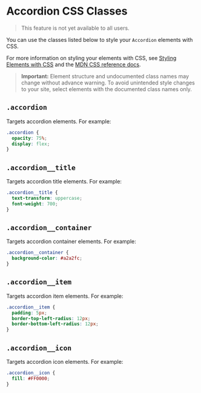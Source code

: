 <!-- This article was published using the Doc Push single-sourcing tool. Any changes to this article MUST be made in the source file. Find it at www.github.com/wix-private/velo-docs.-->

# Accordion CSS Classes

> This feature is not yet available to all users.

You can use the classes listed below
to style your `Accordion` elements with CSS.

For more information on styling your elements with CSS, see
[Styling Elements with CSS]($w/styling-elements-with-css) and the
[MDN CSS reference docs](https://developer.mozilla.org/en-US/docs/Learn/CSS).

<blockquote class="important">

__Important:__
Element structure and undocumented class names
may change without advance warning.
To avoid unintended style changes to your site,
select elements with the documented class names only.

</blockquote>

## `.accordion`

Targets accordion elements.
For example:

```css
.accordion {
  opacity: 75%;
  display: flex;
}
```

## `.accordion__title`

Targets accordion title elements.
For example:

```css
.accordion__title {
  text-transform: uppercase;
  font-weight: 700;
}
```

## `.accordion__container`

Targets accordion container elements.
For example:

```css
.accordion__container {
  background-color: #a2a2fc;
}
```

## `.accordion__item`

Targets accordion item elements.
For example:

```css
.accordion__item {
  padding: 5px;
  border-top-left-radius: 12px;
  border-bottom-left-radius: 12px;
}
```

## `.accordion__icon`

Targets accordion icon elements.
For example:

```css
.accordion__icon {
  fill: #FF0000;
}
```
